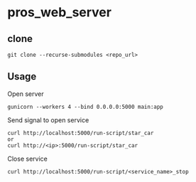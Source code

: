 # pros_web_server
## clone
```
git clone --recurse-submodules <repo_url>
```
## Usage
Open server
```shell
gunicorn --workers 4 --bind 0.0.0.0:5000 main:app
```
Send signal to open service
```
curl http://localhost:5000/run-script/star_car
or
curl http://<ip>:5000/run-script/star_car
```
Close service
```
curl http://localhost:5000/run-script/<service_name>_stop
```
